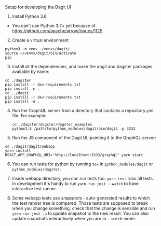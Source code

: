 Setup for developing the Dagit UI

1. Install Python 3.6.
  * You can't use Python 3.7+ yet because of https://github.com/apache/arrow/issues/1125

2. Create a virtual environment
  ```
  python3 -m venv ~/venvs/dagit/
  source ~/venvs/dagit/bin/activate
  pip
  ```

3. Install all the dependencies, and make the dagit and dagster packages available by name:
  ```
  cd ./dagster
  pip install -r dev-requirements.txt
  pip install -e .
  cd ../dagit
  pip install -r dev-requirements.txt
  pip install -e .
  ```

4. Run the GraphQL server from a directory that contains a repository.yml file.
   For example:

   ```
   cd ./dagster/dagster/dagster_examples
   python3.6 /path/to/python_modules/dagit/bin/dagit -p 3333
   ```

5. Run the JS component of the Dagit UI, pointing it to the GraphQL server:
  ```
  cd ./dagit/dagit/webapp
  yarn install
  REACT_APP_GRAPHQL_URI="http://localhost:3333/graphql" yarn start
  ```

6. You can run tests for python by running `tox` in `python_modules/dagit` or `python_modules/dagster`.

7. Inside webapp directory, you can run tests too. `yarn test` runs all tests. In development it's handy to run `yarn run jest --watch` to have interactive test runner.

8. Some webapp tests use *snapshots* - auto-generated results to which the test render tree is compared. Those tests are supposed to break when you change something, check that the change is sensible and run `yarn run jest -u` to update snapshot to the new result. You can also update snapshots interactively when you are in `--watch` mode.
